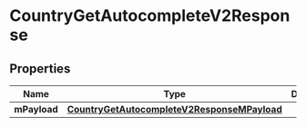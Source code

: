 
# CountryGetAutocompleteV2Response

## Properties
| Name | Type | Description | Notes |
| ------------ | ------------- | ------------- | ------------- |
| **mPayload** | [**CountryGetAutocompleteV2ResponseMPayload**](CountryGetAutocompleteV2ResponseMPayload.md) |  |  |



